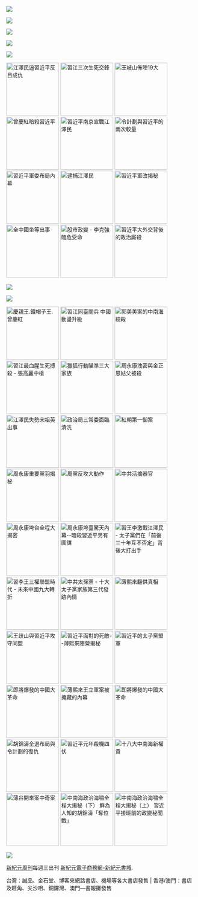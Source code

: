 


<a id="user-content-header" href="https://d6rojcwfw6e31.cloudfront.net/cn/books/shop?m=https://d6rojcwfw6e31.cloudfront.net&amp;q=234234343244324"><img border="0" src="https://cloud.githubusercontent.com/assets/19661274/16028172/eb36cb2e-321f-11e6-90e4-c0677ebd0759.jpg" style="max-width:100%;"></a>

<p><img src="images/text-slogan_001.png"></p>

<P><a href="https://d6rojcwfw6e31.cloudfront.net/cn/book/新紀元中國時局暢銷書合集-86717373"><img src="images/1024x213_20160630.jpg"></a></p>
<p><a id="user-content-book-043" href="https://d6rojcwfw6e31.cloudfront.net/cn/book/習近平軍改揭秘-6035271?m=https://d6rojcwfw6e31.cloudfront.net&amp;q=234234343244324" title="習近平軍改揭秘" target="_blank"><img src="images/1024_ADBK0043.jpg"></a></p>

<p><img src="images/H40BAR_C01.jpg"></p>


<p class="books">
<a id="user-content-book-032" href="https://d6rojcwfw6e31.cloudfront.net/cn/book/江澤民逼習近平反目成仇-41637146?m=https://d6rojcwfw6e31.cloudfront.net&amp;q=234234343244324" title="江澤民逼習近平反目成仇"><img border="0" width="140" alt="江澤民逼習近平反目成仇" src="https://cloud.githubusercontent.com/assets/19661274/15989149/cfa15520-30b0-11e6-962b-d8b2ffdc4326.jpg" style="max-width:100%;"></a>
<a id="user-content-book-024" href="https://d6rojcwfw6e31.cloudfront.net/cn/book/習江三次生死交鋒-86283711?m=https://d6rojcwfw6e31.cloudfront.net&amp;q=234234343244324" title="習江三次生死交鋒"><img border="0" width="140" alt="習江三次生死交鋒" src="https://cloud.githubusercontent.com/assets/19661274/15989140/cf68ccdc-30b0-11e6-994e-ca0a6ac63bdc.jpg" style="max-width:100%;"></a>
<a id="user-content-book-036" href="https://d6rojcwfw6e31.cloudfront.net/cn/book/王岐山佈陣-大-4564658?m=https://d6rojcwfw6e31.cloudfront.net&amp;q=234234343244324" title="王岐山佈陣19大"><img border="0" width="140" alt="王岐山佈陣19大" src="https://cloud.githubusercontent.com/assets/19661274/15989145/cf9165d4-30b0-11e6-8bc2-eebf43a81bab.jpg" style="max-width:100%;"></a>
<a id="user-content-book-025" href="https://d6rojcwfw6e31.cloudfront.net/cn/book/曾慶紅暗殺習近平-78513876?m=https://d6rojcwfw6e31.cloudfront.net&amp;q=234234343244324" title="曾慶紅暗殺習近平"><img border="0" width="140" alt="曾慶紅暗殺習近平" src="https://cloud.githubusercontent.com/assets/19661274/15989141/cf6c9100-30b0-11e6-872b-5fa876869a82.jpg" style="max-width:100%;"></a>
<a id="user-content-book-029" href="https://d6rojcwfw6e31.cloudfront.net/cn/book/習近平南京宣戰江澤民-62030178?m=https://d6rojcwfw6e31.cloudfront.net&amp;q=234234343244324" title="習近平南京宣戰江澤民 "><img border="0" width="140" alt="習近平南京宣戰江澤民 " src="https://cloud.githubusercontent.com/assets/19661274/15989150/cfa4e686-30b0-11e6-9033-f8b8bbf129d8.jpg" style="max-width:100%;"></a>
<a id="user-content-book-031" href="https://d6rojcwfw6e31.cloudfront.net/cn/book/令計劃與習近平的兩次較量-62283566?m=https://d6rojcwfw6e31.cloudfront.net&amp;q=234234343244324" title="令計劃與習近平的兩次較量"><img border="0" width="140" alt="令計劃與習近平的兩次較量" src="https://cloud.githubusercontent.com/assets/19661274/15989148/cfa0765a-30b0-11e6-855e-1f4d1f59390b.jpg" style="max-width:100%;"></a>
<a id="user-content-book-028" href="https://d6rojcwfw6e31.cloudfront.net/cn/book/習近平軍委布局內幕-23763445?m=https://d6rojcwfw6e31.cloudfront.net&amp;q=234234343244324" title="習近平軍委布局內幕"><img border="0" width="140" alt="習近平軍委布局內幕" src="https://cloud.githubusercontent.com/assets/19661274/15989139/cf65985a-30b0-11e6-9c96-b9bc1aceebbd.jpg" style="max-width:100%;"></a>
<a id="user-content-book-034" href="https://d6rojcwfw6e31.cloudfront.net/cn/book/逮捕江澤民-33815372?m=https://d6rojcwfw6e31.cloudfront.net&amp;q=234234343244324" title="逮捕江澤民"><img border="0" width="140" alt="逮捕江澤民" src="https://cloud.githubusercontent.com/assets/19661274/15989147/cf9c7b40-30b0-11e6-9f4c-2daced437446.jpg" style="max-width:100%;"></a>
<a id="user-content-book-043" href="https://d6rojcwfw6e31.cloudfront.net/cn/book/習近平軍改揭秘-6035271?m=https://d6rojcwfw6e31.cloudfront.net&amp;q=234234343244324" title="習近平軍改揭秘"><img border="0" width="140" alt="習近平軍改揭秘" src="https://cloud.githubusercontent.com/assets/19661274/15989143/cf70da30-30b0-11e6-9759-98a18889d34e.jpg" style="max-width:100%;"></a>
<a id="user-content-book-041" href="https://d6rojcwfw6e31.cloudfront.net/cn/book/全中國坐等出事-83785724?m=https://d6rojcwfw6e31.cloudfront.net&amp;q=234234343244324" title="全中國坐等出事"><img border="0" width="140" alt="全中國坐等出事" src="https://cloud.githubusercontent.com/assets/19661274/15989142/cf6f6d3a-30b0-11e6-8fa2-48cb8a4aff31.jpg" style="max-width:100%;"></a>
<a id="user-content-book-035" href="https://d6rojcwfw6e31.cloudfront.net/cn/book/股市政變-李克強臨危受命-43453177?m=https://d6rojcwfw6e31.cloudfront.net&amp;q=234234343244324" title="股市政變 - 李克強臨危受命"><img border="0" width="140" alt="股市政變 - 李克強臨危受命" src="https://cloud.githubusercontent.com/assets/19661274/15989146/cf9930a2-30b0-11e6-88af-7093c6d7d5c9.jpg" style="max-width:100%;"></a>
<a id="user-content-book-042" href="https://d6rojcwfw6e31.cloudfront.net/cn/book/習近平大外交背後政治廝殺-40688583?m=https://d6rojcwfw6e31.cloudfront.net&amp;q=234234343244324" title="習近平大外交背後的政治廝殺"><img border="0" width="140" alt="習近平大外交背後的政治廝殺" src="https://cloud.githubusercontent.com/assets/19661274/15989144/cf7381e0-30b0-11e6-88b5-95a94059cc3f.jpg" style="max-width:100%;"></a></p>

<p><a href="https://d6rojcwfw6e31.cloudfront.net/cn/book/王岐山佈陣-大-4564658?m=https://d6rojcwfw6e31.cloudfront.net&amp;q=234234343244324" title="王岐山佈陣19大" target="_blank"><img src="images/1024_ADBK0036.jpg"></a></p>

<img src="images/text-slogan_002.png">

<p class="books">
<a id="user-content-book-040" href="https://d6rojcwfw6e31.cloudfront.net/cn/book/慶親王-鐵帽子王-曾慶紅-55815877?m=https://d6rojcwfw6e31.cloudfront.net&amp;q=234234343244324" title="慶親王.鐵帽子王.曾慶紅"><img border="0" width="140" alt="慶親王.鐵帽子王.曾慶紅" src="https://cloud.githubusercontent.com/assets/19661274/15994248/a0fc6362-3142-11e6-9bca-b245ff0478bc.jpg" style="max-width:100%;"></a>
<a id="user-content-book-039" href="https://d6rojcwfw6e31.cloudfront.net/cn/book/習江同臺閱兵-中國亂局升級-2234030?m=https://d6rojcwfw6e31.cloudfront.net&amp;q=234234343244324" title="習江同臺閱兵 中國動盪升級"><img border="0" width="140" alt="習江同臺閱兵 中國動盪升級" src="https://cloud.githubusercontent.com/assets/19661274/15994238/a09c6700-3142-11e6-92f2-6b6901fc6525.jpg" style="max-width:100%;"></a>
<a id="user-content-book-038" href="https://d6rojcwfw6e31.cloudfront.net/cn/book/郭美美案的中南海絞殺-26701543?m=https://d6rojcwfw6e31.cloudfront.net&amp;q=234234343244324" title="郭美美案的中南海絞殺"><img border="0" width="140" alt="郭美美案的中南海絞殺" src="https://cloud.githubusercontent.com/assets/19661274/15994239/a09eddfa-3142-11e6-8ccf-9fc82b32557c.jpg" style="max-width:100%;"></a>
<a id="user-content-book-037" href="https://d6rojcwfw6e31.cloudfront.net/cn/book/習江生死搏殺-張高麗中槍-1531260?m=https://d6rojcwfw6e31.cloudfront.net&amp;q=234234343244324" title="習江最血腥生死搏殺 - 張高麗中槍"><img border="0" width="140" alt="習江最血腥生死搏殺 - 張高麗中槍" src="https://cloud.githubusercontent.com/assets/19661274/15994240/a0a2131c-3142-11e6-8f43-479c9fb3be73.jpg" style="max-width:100%;"></a>
<a id="user-content-book-033" href="https://d6rojcwfw6e31.cloudfront.net/cn/book/獵狐行動瞄準三大家族-87864553?m=https://d6rojcwfw6e31.cloudfront.net&amp;q=234234343244324" title="獵狐行動瞄準三大家族"><img border="0" width="140" alt="獵狐行動瞄準三大家族" src="https://cloud.githubusercontent.com/assets/19661274/15994241/a0c751c2-3142-11e6-88e9-79aff840b423.jpg" style="max-width:100%;"></a>
<a id="user-content-book-030" href="https://d6rojcwfw6e31.cloudfront.net/cn/book/周永康洩密-金正恩姑父被殺-74302115?m=https://d6rojcwfw6e31.cloudfront.net&amp;q=234234343244324" title="周永康洩密與金正恩姑父被殺"><img border="0" width="140" alt="周永康洩密與金正恩姑父被殺" src="https://cloud.githubusercontent.com/assets/19661274/15994246/a0f94db2-3142-11e6-9a38-07ac2000e48b.jpg" style="max-width:100%;"></a>
<a id="user-content-book-027" href="https://d6rojcwfw6e31.cloudfront.net/cn/book/江澤民失勢宋祖英出事-60767265?m=https://d6rojcwfw6e31.cloudfront.net&amp;q=234234343244324" title="江澤民失勢宋祖英出事"><img border="0" width="140" alt="江澤民失勢宋祖英出事" src="https://cloud.githubusercontent.com/assets/19661274/15994242/a0cf1d30-3142-11e6-88e6-c3ef3e2b1bc0.jpg" style="max-width:100%;"></a>
<a id="user-content-book-026" href="https://d6rojcwfw6e31.cloudfront.net/cn/book/政治局三常委面臨清洗-14088477?m=https://d6rojcwfw6e31.cloudfront.net&amp;q=234234343244324" title="政治局三常委面臨清洗"><img border="0" width="140" alt="政治局三常委面臨清洗" src="https://cloud.githubusercontent.com/assets/19661274/15994247/a0f9677a-3142-11e6-9f06-b08f355ea815.jpg" style="max-width:100%;"></a>
<a id="user-content-book-023" href="https://d6rojcwfw6e31.cloudfront.net/cn/book/紅朝第一御案-11540833?m=https://d6rojcwfw6e31.cloudfront.net&amp;q=234234343244324" title="紅朝第一御案"><img border="0" width="140" alt="紅朝第一御案" src="https://cloud.githubusercontent.com/assets/19661274/15994245/a0f3c6da-3142-11e6-80a7-6a23c90f2894.jpg" style="max-width:100%;"></a>
<a id="user-content-book-022" href="https://d6rojcwfw6e31.cloudfront.net/cn/book/周永康重要黨羽揭秘-7518137?m=https://d6rojcwfw6e31.cloudfront.net&amp;q=234234343244324" title="周永康重要黨羽揭秘"><img border="0" width="140" alt="周永康重要黨羽揭秘" src="https://cloud.githubusercontent.com/assets/19661274/15994244/a0d202ca-3142-11e6-92cb-22367e274a3e.jpg" style="max-width:100%;"></a>
<a id="user-content-book-021" href="https://d6rojcwfw6e31.cloudfront.net/cn/book/周黨反攻大動作-61265772?m=https://d6rojcwfw6e31.cloudfront.net&amp;q=234234343244324" title="周黨反攻大動作"><img border="0" width="140" alt="周黨反攻大動作" src="https://cloud.githubusercontent.com/assets/19661274/15994243/a0cfece2-3142-11e6-872d-29c0401c45ab.jpg" style="max-width:100%;"></a>
<a id="user-content-book-020" href="https://d6rojcwfw6e31.cloudfront.net/cn/book/中共活摘器官-40473187?m=https://d6rojcwfw6e31.cloudfront.net&amp;q=234234343244324" title="中共活摘器官"><img border="0" width="140" alt="中共活摘器官" src="https://cloud.githubusercontent.com/assets/19661274/15994249/a0ff31e6-3142-11e6-9e5b-9a5571656579.jpg" style="max-width:100%;"></a>
<a id="user-content-book-018" href="https://d6rojcwfw6e31.cloudfront.net/cn/book/周永康垮台全程大揭密-73274864?m=https://d6rojcwfw6e31.cloudfront.net&amp;q=234234343244324" title="周永康垮台全程大揭密"><img border="0" width="140" alt="周永康垮台全程大揭密" src="https://cloud.githubusercontent.com/assets/19661274/15994436/2e82efee-3148-11e6-9000-4161512d3e95.jpg" style="max-width:100%;"></a>
<a id="user-content-book-017" href="https://d6rojcwfw6e31.cloudfront.net/cn/book/周永康垮臺驚天內幕-77636680?m=https://d6rojcwfw6e31.cloudfront.net&amp;q=234234343244324" title="周永康垮臺驚天內幕--暗殺習近平另有圖謀"><img border="0" width="140" alt="周永康垮臺驚天內幕--暗殺習近平另有圖謀" src="https://cloud.githubusercontent.com/assets/19661274/15994435/2e7fd19c-3148-11e6-95c4-5d59b0425bec.jpg" style="max-width:100%;"></a>
<a id="user-content-book-016" href="https://d6rojcwfw6e31.cloudfront.net/cn/book/習王李激戰江澤民-73467771?m=https://d6rojcwfw6e31.cloudfront.net&amp;q=234234343244324" title="習王李激戰江澤民 - 太子黨們在「前後三十年互不否定」背後大打出手"><img border="0" width="140" alt="習王李激戰江澤民 - 太子黨們在「前後三十年互不否定」背後大打出手" src="https://cloud.githubusercontent.com/assets/19661274/15994433/2e7ce720-3148-11e6-84dd-bbb86ec0372f.jpg" style="max-width:100%;"></a>
<a id="user-content-book-015" href="https://d6rojcwfw6e31.cloudfront.net/cn/book/習李王三權聯盟時代-47008215?m=https://d6rojcwfw6e31.cloudfront.net&amp;q=234234343244324" title="習李王三權聯盟時代 - 未來中國九大轉折"><img border="0" width="140" alt="習李王三權聯盟時代 - 未來中國九大轉折" src="https://cloud.githubusercontent.com/assets/19661274/15994434/2e7df4a8-3148-11e6-8b0c-0dff2457d97e.jpg" style="max-width:100%;"></a>
<a id="user-content-book-014" href="https://d6rojcwfw6e31.cloudfront.net/cn/book/中共太孫黨-82582037?m=https://d6rojcwfw6e31.cloudfront.net&amp;q=234234343244324" title="中共太孫黨 - 十大太子黨家族第三代發跡內情"><img border="0" width="140" alt="中共太孫黨 - 十大太子黨家族第三代發跡內情" src="https://cloud.githubusercontent.com/assets/19661274/15994432/2e5d262e-3148-11e6-9ac4-403dafef190f.jpg" style="max-width:100%;"></a>
<a id="user-content-book-013" href="https://d6rojcwfw6e31.cloudfront.net/cn/book/薄熙來翻供真相-84243323?m=https://d6rojcwfw6e31.cloudfront.net&amp;q=234234343244324" title="薄熙來翻供真相"><img border="0" width="140" alt="薄熙來翻供真相" src="https://cloud.githubusercontent.com/assets/19661274/15994431/2e5a2b7c-3148-11e6-9915-44e876b2a2ad.jpg" style="max-width:100%;"></a>
<a id="user-content-book-012" href="https://d6rojcwfw6e31.cloudfront.net/cn/book/王歧山與習近平攻守同盟-77762557?m=https://d6rojcwfw6e31.cloudfront.net&amp;q=234234343244324" title="王歧山與習近平攻守同盟"><img border="0" width="140" alt="王歧山與習近平攻守同盟" src="https://cloud.githubusercontent.com/assets/19661274/15994430/2e5741be-3148-11e6-9c7c-3281d71488cb.jpg" style="max-width:100%;"></a>
<a id="user-content-book-011" href="https://d6rojcwfw6e31.cloudfront.net/cn/book/習近平面對的死敵-78465537?m=https://d6rojcwfw6e31.cloudfront.net&amp;q=234234343244324" title="習近平面對的死敵--薄熙來陣營揭秘"><img border="0" width="140" alt="習近平面對的死敵--薄熙來陣營揭秘" src="https://cloud.githubusercontent.com/assets/19661274/15994429/2e5576ea-3148-11e6-945a-d205ba621eaa.jpg" style="max-width:100%;"></a>
<a id="user-content-book-010" href="https://d6rojcwfw6e31.cloudfront.net/cn/book/習近平的太子黨盟軍-87834532?m=https://d6rojcwfw6e31.cloudfront.net&amp;q=234234343244324" title="習近平的太子黨盟軍"><img border="0" width="140" alt="習近平的太子黨盟軍" src="https://cloud.githubusercontent.com/assets/19661274/15994428/2e512af4-3148-11e6-95d4-1c4185121673.jpg" style="max-width:100%;"></a>
<a id="user-content-book-009" href="https://d6rojcwfw6e31.cloudfront.net/cn/book/即將爆發的中國大革命-68880132?m=https://d6rojcwfw6e31.cloudfront.net&amp;q=234234343244324" title="即將爆發的中國大革命"><img border="0" width="140" alt="即將爆發的中國大革命" src="https://cloud.githubusercontent.com/assets/19661274/15994427/2e4ecab6-3148-11e6-80cc-383d955b4083.jpg" style="max-width:100%;"></a>
<a id="user-content-book-008" href="https://d6rojcwfw6e31.cloudfront.net/cn/book/薄熙來王立軍案被掩藏內幕-84382038?m=https://d6rojcwfw6e31.cloudfront.net&amp;q=234234343244324" title="薄熙來王立軍案被掩藏的內幕"><img border="0" width="140" alt="薄熙來王立軍案被掩藏的內幕" src="https://cloud.githubusercontent.com/assets/19661274/15994442/2eb80f9e-3148-11e6-80aa-cc0a13b7ac1e.jpg" style="max-width:100%;"></a>
<a id="user-content-book-007" href="https://d6rojcwfw6e31.cloudfront.net/cn/book/即將爆發的中國大革命-68880132?m=https://d6rojcwfw6e31.cloudfront.net&amp;q=234234343244324" title="即將爆發的中國大革命"><img border="0" width="140" alt="即將爆發的中國大革命" src="https://cloud.githubusercontent.com/assets/19661274/15994427/2e4ecab6-3148-11e6-80cc-383d955b4083.jpg" style="max-width:100%;"></a>
<a id="user-content-book-006" href="/xjybook/XJY/blob/master/bookdetail6.htm" title="胡錦濤全退布局與令計劃的復仇"><img border="0" width="140" alt="胡錦濤全退布局與令計劃的復仇" src="https://cloud.githubusercontent.com/assets/19661274/15994525/56844ebe-314a-11e6-909b-c9e951d9b3f4.jpg" style="max-width:100%;"></a>
<a id="user-content-book-005" href="https://d6rojcwfw6e31.cloudfront.net/cn/book/習近平元年殺機四伏-45270042?m=https://d6rojcwfw6e31.cloudfront.net&amp;q=234234343244324" title="習近平元年殺機四伏"><img border="0" width="140" alt="習近平元年殺機四伏" src="https://cloud.githubusercontent.com/assets/19661274/15994524/567d63ec-314a-11e6-8848-3773b41c71ff.jpg" style="max-width:100%;"></a>
<a id="user-content-book-004" href="https://d6rojcwfw6e31.cloudfront.net/cn/book/十八大中南海新權貴-7836667?m=https://d6rojcwfw6e31.cloudfront.net&amp;q=234234343244324" title="十八大中南海新權貴"><img border="0" width="140" alt="十八大中南海新權貴" src="https://cloud.githubusercontent.com/assets/19661274/15994441/2eb09192-3148-11e6-8733-54dd3984c8fa.jpg" style="max-width:100%;"></a>
<a id="user-content-book-003" href="https://d6rojcwfw6e31.cloudfront.net/cn/book/薄谷開來案中奇案-53063660?m=https://d6rojcwfw6e31.cloudfront.net&amp;q=234234343244324" title="薄谷開來案中奇案"><img border="0" width="140" alt="薄谷開來案中奇案" src="https://cloud.githubusercontent.com/assets/19661274/15994440/2ead514e-3148-11e6-932b-eb0bd3ec25bc.jpg" style="max-width:100%;"></a>
<a id="user-content-book-002" href="https://d6rojcwfw6e31.cloudfront.net/cn/book/中南海政治海嘯大揭秘-下-46857856?m=https://d6rojcwfw6e31.cloudfront.net&amp;q=234234343244324" title="中南海政治海嘯全程大揭秘（下） 鮮為人知的胡錦濤「奪位戰」"><img border="0" width="140" alt="中南海政治海嘯全程大揭秘（下） 鮮為人知的胡錦濤「奪位戰」" src="https://cloud.githubusercontent.com/assets/19661274/15994438/2ea9a878-3148-11e6-8f2d-45fe89c92758.jpg" style="max-width:100%;"></a>
<a id="user-content-book-001" href="https://d6rojcwfw6e31.cloudfront.net/cn/book/中南海政治海嘯大揭秘-上-87220062?m=https://d6rojcwfw6e31.cloudfront.net&amp;q=234234343244324" title="中南海政治海嘯全程大揭秘（上） 習近平接班前的政變秘聞"><img border="0" width="140" alt="中南海政治海嘯全程大揭秘（上） 習近平接班前的政變秘聞" src="https://cloud.githubusercontent.com/assets/19661274/15994439/2ea9f576-3148-11e6-830a-01a672509334.jpg" style="max-width:100%;"></a></p>

<p><a id="user-content-book-024" href="https://d6rojcwfw6e31.cloudfront.net/cn/book/習江三次生死交鋒-86283711?m=https://d6rojcwfw6e31.cloudfront.net&amp;q=234234343244324" title="習江三次生死交鋒" target="_blank"><img src="images/1024_ADBK0024.jpg"></a></p>

<p><a id="user-content-xjyweekly" href="https://github.com/zx168/XJY">新紀元周刊</a>每週三出刊
<a id="user-content-xjyweekly" href="https://d6rojcwfw6e31.cloudfront.net/cn/books/shop?m=https://d6rojcwfw6e31.cloudfront.net&amp;q=234234343244324">新紀元電子商務網-新紀元書城</a>.</p>

<p>台灣：誠品、金石堂、博客來網路書店、機場等各大書店發售 | 香港/澳門：書店及旺角、尖沙咀、銅鑼灣、澳門—書報攤發售</p>


